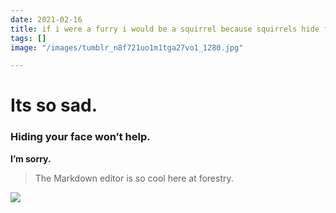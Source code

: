 ```yaml
---
date: 2021-02-16
title: if i were a furry i would be a squirrel because squirrels hide from poison
tags: []
image: "/images/tumblr_n8f721uo1m1tga27vo1_1280.jpg"

---
```

# Its so sad.

### Hiding your face won’t help.

**I’m sorry.**

> The Markdown editor is so cool here at forestry.

![](/images/tumblr_n8f721uo1m1tga27vo1_1280.jpg)